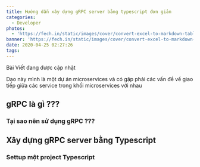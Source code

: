```yaml
---
title: Hướng dẫn xây dựng gRPC server bằng typescript đơn giản
categories:
  - Developer
photos:
  - 'https://fech.in/static/images/cover/convert-excel-to-markdown-table.jpeg'
banner: 'https://fech.in/static/images/cover/convert-excel-to-markdown-table.jpeg'
date: 2020-04-25 02:27:26
tags:
---
```


Bài Viết đang được cập nhật

Dạo này mình là một dự án microservices và có gặp phải các vấn đề về giao tiếp giữa các service trong khối microservices với nhau

## gRPC là gì ???

### Tại sao nên sử dụng gRPC ???

## Xây dựng gRPC server bằng Typescript

### Settup một project Typescript
